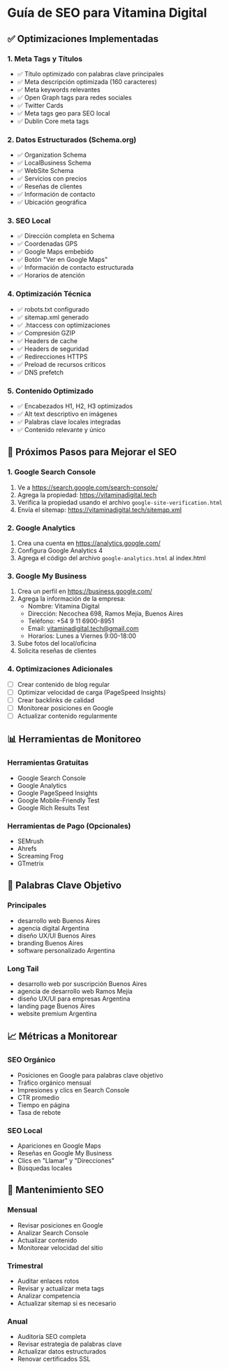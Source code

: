 # Guía de SEO para Vitamina Digital

## ✅ Optimizaciones Implementadas

### 1. Meta Tags y Títulos
- ✅ Título optimizado con palabras clave principales
- ✅ Meta descripción optimizada (160 caracteres)
- ✅ Meta keywords relevantes
- ✅ Open Graph tags para redes sociales
- ✅ Twitter Cards
- ✅ Meta tags geo para SEO local
- ✅ Dublin Core meta tags

### 2. Datos Estructurados (Schema.org)
- ✅ Organization Schema
- ✅ LocalBusiness Schema
- ✅ WebSite Schema
- ✅ Servicios con precios
- ✅ Reseñas de clientes
- ✅ Información de contacto
- ✅ Ubicación geográfica

### 3. SEO Local
- ✅ Dirección completa en Schema
- ✅ Coordenadas GPS
- ✅ Google Maps embebido
- ✅ Botón "Ver en Google Maps"
- ✅ Información de contacto estructurada
- ✅ Horarios de atención

### 4. Optimización Técnica
- ✅ robots.txt configurado
- ✅ sitemap.xml generado
- ✅ .htaccess con optimizaciones
- ✅ Compresión GZIP
- ✅ Headers de cache
- ✅ Headers de seguridad
- ✅ Redirecciones HTTPS
- ✅ Preload de recursos críticos
- ✅ DNS prefetch

### 5. Contenido Optimizado
- ✅ Encabezados H1, H2, H3 optimizados
- ✅ Alt text descriptivo en imágenes
- ✅ Palabras clave locales integradas
- ✅ Contenido relevante y único

## 🚀 Próximos Pasos para Mejorar el SEO

### 1. Google Search Console
1. Ve a https://search.google.com/search-console/
2. Agrega la propiedad: https://vitaminadigital.tech
3. Verifica la propiedad usando el archivo `google-site-verification.html`
4. Envía el sitemap: https://vitaminadigital.tech/sitemap.xml

### 2. Google Analytics
1. Crea una cuenta en https://analytics.google.com/
2. Configura Google Analytics 4
3. Agrega el código del archivo `google-analytics.html` al index.html

### 3. Google My Business
1. Crea un perfil en https://business.google.com/
2. Agrega la información de la empresa:
   - Nombre: Vitamina Digital
   - Dirección: Necochea 698, Ramos Mejía, Buenos Aires
   - Teléfono: +54 9 11 6900-8951
   - Email: vitaminadigital.tech@gmail.com
   - Horarios: Lunes a Viernes 9:00-18:00
3. Sube fotos del local/oficina
4. Solicita reseñas de clientes

### 4. Optimizaciones Adicionales
- [ ] Crear contenido de blog regular
- [ ] Optimizar velocidad de carga (PageSpeed Insights)
- [ ] Crear backlinks de calidad
- [ ] Monitorear posiciones en Google
- [ ] Actualizar contenido regularmente

## 📊 Herramientas de Monitoreo

### Herramientas Gratuitas
- Google Search Console
- Google Analytics
- Google PageSpeed Insights
- Google Mobile-Friendly Test
- Google Rich Results Test

### Herramientas de Pago (Opcionales)
- SEMrush
- Ahrefs
- Screaming Frog
- GTmetrix

## 🎯 Palabras Clave Objetivo

### Principales
- desarrollo web Buenos Aires
- agencia digital Argentina
- diseño UX/UI Buenos Aires
- branding Buenos Aires
- software personalizado Argentina

### Long Tail
- desarrollo web por suscripción Buenos Aires
- agencia de desarrollo web Ramos Mejía
- diseño UX/UI para empresas Argentina
- landing page Buenos Aires
- website premium Argentina

## 📈 Métricas a Monitorear

### SEO Orgánico
- Posiciones en Google para palabras clave objetivo
- Tráfico orgánico mensual
- Impresiones y clics en Search Console
- CTR promedio
- Tiempo en página
- Tasa de rebote

### SEO Local
- Apariciones en Google Maps
- Reseñas en Google My Business
- Clics en "Llamar" y "Direcciones"
- Búsquedas locales

## 🔧 Mantenimiento SEO

### Mensual
- Revisar posiciones en Google
- Analizar Search Console
- Actualizar contenido
- Monitorear velocidad del sitio

### Trimestral
- Auditar enlaces rotos
- Revisar y actualizar meta tags
- Analizar competencia
- Actualizar sitemap si es necesario

### Anual
- Auditoría SEO completa
- Revisar estrategia de palabras clave
- Actualizar datos estructurados
- Renovar certificados SSL
